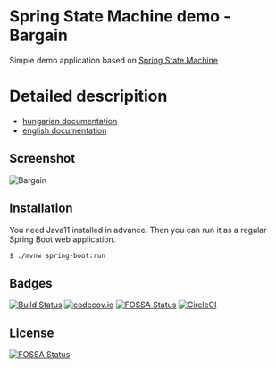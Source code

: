 # Spring State Machine demo - Bargain

Simple demo application based on [Spring State Machine](https://projects.spring.io/spring-statemachine/)

# Detailed descripition
* [hungarian documentation](./docs/descr_hu.md)
* [english documentation](./docs/descr_en.md)

## Screenshot
![Bargain](./docs/bargain_offer.png)

## Installation

You need Java11 installed in advance. Then you can run it as a regular Spring Boot web application.

```bash
$ ./mvnw spring-boot:run
```

## Badges
[![Build Status](https://www.travis-ci.com/lsmhun/sm-demo.svg?branch=main)](https://www.travis-ci.com/lsmhun/sm-demo)
[![codecov.io](https://codecov.io/github/lsmhun/sm-demo/coverage.svg?branch=main)](https://codecov.io/github/lsmhun/sm-demo?branch=main)
[![FOSSA Status](https://app.fossa.com/api/projects/git%2Bgithub.com%2Flsmhun%2Fsm-demo.svg?type=shield)](https://app.fossa.com/projects/git%2Bgithub.com%2Flsmhun%2Fsm-demo?ref=badge_shield)
[![CircleCI](https://circleci.com/gh/lsmhun/sm-demo.svg?style=shield)](https://circleci.com/gh/lsmhun/sm-demo)

## License
[![FOSSA Status](https://app.fossa.com/api/projects/git%2Bgithub.com%2Flsmhun%2Fsm-demo.svg?type=large)](https://app.fossa.com/projects/git%2Bgithub.com%2Flsmhun%2Fsm-demo?ref=badge_large)
